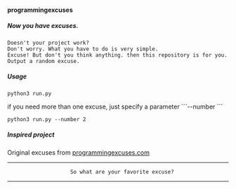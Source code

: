 #### programmingexcuses

##### Now you have excuses.

```
Doesn't your project work?
Don't worry. What you have to do is very simple.
Excuse! But don't you think anything. then this repository is for you.
Output a random excuse.
```

##### Usage
```
python3 run.py
```

if you need more than one excuse, just specify a parameter ´´´--number <int>´´´
```
python3 run.py --number 2
```


##### Inspired project
Original excuses from [programmingexcuses.com][1]


[1]: http://programmingexcuses.com


-------------------------------------------------------------------------------
                        So what are your favorite excuse?
-------------------------------------------------------------------------------
